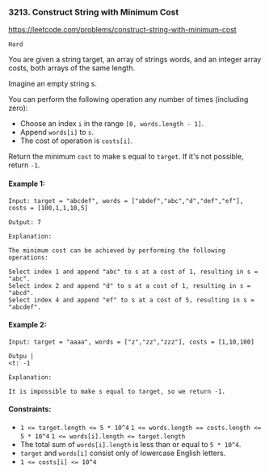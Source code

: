 ### 3213. Construct String with Minimum Cost
https://leetcode.com/problems/construct-string-with-minimum-cost

`Hard`

You are given a string target, an array of strings words, and an integer array costs, both arrays of the same length.

Imagine an empty string s.

You can perform the following operation any number of times (including zero):

* Choose an index `i` in the range `[0, words.length - 1]`.
* Append `words[i]` to `s`.
* The cost of operation is `costs[i]`.

Return the minimum `cost` to make s equal to `target`. If it's not possible, return `-1`.

#### Example 1:
```
Input: target = "abcdef", words = ["abdef","abc","d","def","ef"], costs = [100,1,1,10,5]

Output: 7

Explanation:

The minimum cost can be achieved by performing the following operations:

Select index 1 and append "abc" to s at a cost of 1, resulting in s = "abc".
Select index 2 and append "d" to s at a cost of 1, resulting in s = "abcd".
Select index 4 and append "ef" to s at a cost of 5, resulting in s = "abcdef".
```
#### Example 2:
```
Input: target = "aaaa", words = ["z","zz","zzz"], costs = [1,10,100]

Outpu |
<t: -1

Explanation:

It is impossible to make s equal to target, so we return -1.
```
 

#### Constraints:

* `1 <= target.length <= 5 * 10^4`
`1 <= words.length == costs.length <= 5 * 10^4`
`1 <= words[i].length <= target.length`
* The total sum of `words[i].length` is less than or equal to `5 * 10^4`.
* `target` and `words[i]` consist only of lowercase English letters.
* `1 <= costs[i] <= 10^4`